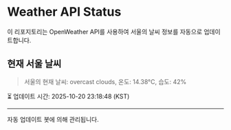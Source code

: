 
# Weather API Status

이 리포지토리는 OpenWeather API를 사용하여 서울의 날씨 정보를 자동으로 업데이트합니다.

## 현재 서울 날씨
> 서울의 현재 날씨: overcast clouds, 온도: 14.38°C, 습도: 42%

⏳ 업데이트 시간: 2025-10-20 23:18:48 (KST)

---
자동 업데이트 봇에 의해 관리됩니다.
